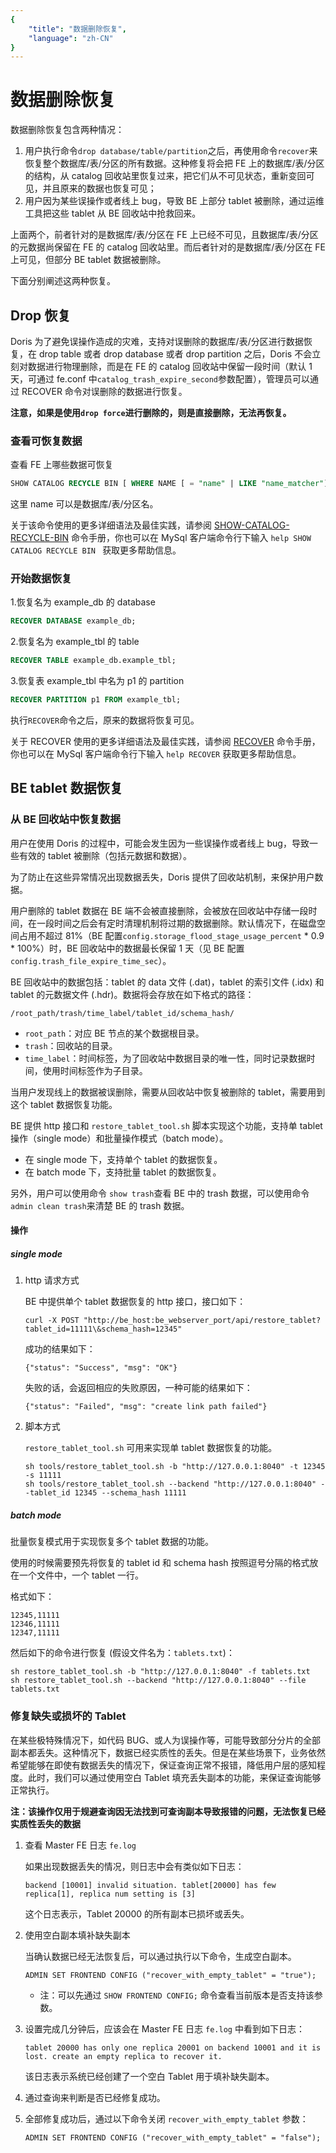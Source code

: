 ```yaml
---
{
    "title": "数据删除恢复",
    "language": "zh-CN"
}
---
```


<!--
Licensed to the Apache Software Foundation (ASF) under one
or more contributor license agreements.  See the NOTICE file
distributed with this work for additional information
regarding copyright ownership.  The ASF licenses this file
to you under the Apache License, Version 2.0 (the
"License"); you may not use this file except in compliance
with the License.  You may obtain a copy of the License at

  http://www.apache.org/licenses/LICENSE-2.0

Unless required by applicable law or agreed to in writing,
software distributed under the License is distributed on an
"AS IS" BASIS, WITHOUT WARRANTIES OR CONDITIONS OF ANY
KIND, either express or implied.  See the License for the
specific language governing permissions and limitations
under the License.
-->

# 数据删除恢复

数据删除恢复包含两种情况：

1. 用户执行命令`drop database/table/partition`之后，再使用命令`recover`来恢复整个数据库/表/分区的所有数据。这种修复将会把 FE 上的数据库/表/分区的结构，从 catalog 回收站里恢复过来，把它们从不可见状态，重新变回可见，并且原来的数据也恢复可见；
2. 用户因为某些误操作或者线上 bug，导致 BE 上部分 tablet 被删除，通过运维工具把这些 tablet 从 BE 回收站中抢救回来。

上面两个，前者针对的是数据库/表/分区在 FE 上已经不可见，且数据库/表/分区的元数据尚保留在 FE 的 catalog 回收站里。而后者针对的是数据库/表/分区在 FE 上可见，但部分 BE tablet 数据被删除。

下面分别阐述这两种恢复。

## Drop 恢复

Doris 为了避免误操作造成的灾难，支持对误删除的数据库/表/分区进行数据恢复，在 drop table 或者 drop database 或者 drop partition 之后，Doris 不会立刻对数据进行物理删除，而是在 FE 的 catalog 回收站中保留一段时间（默认 1 天，可通过 fe.conf 中`catalog_trash_expire_second`参数配置），管理员可以通过 RECOVER 命令对误删除的数据进行恢复。

**注意，如果是使用`drop force`进行删除的，则是直接删除，无法再恢复。**

### 查看可恢复数据

查看 FE 上哪些数据可恢复

```sql
SHOW CATALOG RECYCLE BIN [ WHERE NAME [ = "name" | LIKE "name_matcher"] ]
```

这里 name 可以是数据库/表/分区名。


关于该命令使用的更多详细语法及最佳实践，请参阅 [SHOW-CATALOG-RECYCLE-BIN](../../sql-manual/sql-reference/Show-Statements/SHOW-CATALOG-RECYCLE-BIN.md) 命令手册，你也可以在 MySql 客户端命令行下输入 `help SHOW CATALOG RECYCLE BIN ` 获取更多帮助信息。

### 开始数据恢复

1.恢复名为 example_db 的 database

```sql
RECOVER DATABASE example_db;
```

2.恢复名为 example_tbl 的 table

```sql
RECOVER TABLE example_db.example_tbl;
```

3.恢复表 example_tbl 中名为 p1 的 partition

```sql
RECOVER PARTITION p1 FROM example_tbl;
```

执行`RECOVER`命令之后，原来的数据将恢复可见。

关于 RECOVER 使用的更多详细语法及最佳实践，请参阅 [RECOVER](../../sql-manual/sql-statements/Database-Administration-Statements/RECOVER.md) 命令手册，你也可以在 MySql 客户端命令行下输入 `help RECOVER` 获取更多帮助信息。

## BE tablet 数据恢复

### 从 BE 回收站中恢复数据

用户在使用 Doris 的过程中，可能会发生因为一些误操作或者线上 bug，导致一些有效的 tablet 被删除（包括元数据和数据）。

为了防止在这些异常情况出现数据丢失，Doris 提供了回收站机制，来保护用户数据。

用户删除的 tablet 数据在 BE 端不会被直接删除，会被放在回收站中存储一段时间，在一段时间之后会有定时清理机制将过期的数据删除。默认情况下，在磁盘空间占用不超过 81%（BE 配置`config.storage_flood_stage_usage_percent` * 0.9 * 100%）时，BE 回收站中的数据最长保留 1 天（见 BE 配置`config.trash_file_expire_time_sec`）。

BE 回收站中的数据包括：tablet 的 data 文件 (.dat)，tablet 的索引文件 (.idx) 和 tablet 的元数据文件 (.hdr)。数据将会存放在如下格式的路径：

```
/root_path/trash/time_label/tablet_id/schema_hash/
```

* `root_path`：对应 BE 节点的某个数据根目录。
* `trash`：回收站的目录。
* `time_label`：时间标签，为了回收站中数据目录的唯一性，同时记录数据时间，使用时间标签作为子目录。

当用户发现线上的数据被误删除，需要从回收站中恢复被删除的 tablet，需要用到这个 tablet 数据恢复功能。

BE 提供 http 接口和 `restore_tablet_tool.sh` 脚本实现这个功能，支持单 tablet 操作（single mode）和批量操作模式（batch mode）。

* 在 single mode 下，支持单个 tablet 的数据恢复。
* 在 batch mode 下，支持批量 tablet 的数据恢复。

另外，用户可以使用命令 `show trash`查看 BE 中的 trash 数据，可以使用命令`admin clean trash`来清楚 BE 的 trash 数据。

#### 操作

##### single mode

1. http 请求方式

    BE 中提供单个 tablet 数据恢复的 http 接口，接口如下：
    
    ```
    curl -X POST "http://be_host:be_webserver_port/api/restore_tablet?tablet_id=11111\&schema_hash=12345"
    ```
    
    成功的结果如下：
    
    ```
    {"status": "Success", "msg": "OK"}
    ```
    
    失败的话，会返回相应的失败原因，一种可能的结果如下：
    
    ```
    {"status": "Failed", "msg": "create link path failed"}
    ```

2. 脚本方式

    `restore_tablet_tool.sh` 可用来实现单 tablet 数据恢复的功能。
    
    ```
    sh tools/restore_tablet_tool.sh -b "http://127.0.0.1:8040" -t 12345 -s 11111
    sh tools/restore_tablet_tool.sh --backend "http://127.0.0.1:8040" --tablet_id 12345 --schema_hash 11111
    ```

##### batch mode

批量恢复模式用于实现恢复多个 tablet 数据的功能。

使用的时候需要预先将恢复的 tablet id 和 schema hash 按照逗号分隔的格式放在一个文件中，一个 tablet 一行。

格式如下：

```
12345,11111
12346,11111
12347,11111
```

然后如下的命令进行恢复 (假设文件名为：`tablets.txt`)：

```
sh restore_tablet_tool.sh -b "http://127.0.0.1:8040" -f tablets.txt
sh restore_tablet_tool.sh --backend "http://127.0.0.1:8040" --file tablets.txt
```

### 修复缺失或损坏的 Tablet

在某些极特殊情况下，如代码 BUG、或人为误操作等，可能导致部分分片的全部副本都丢失。这种情况下，数据已经实质性的丢失。但是在某些场景下，业务依然希望能够在即使有数据丢失的情况下，保证查询正常不报错，降低用户层的感知程度。此时，我们可以通过使用空白 Tablet 填充丢失副本的功能，来保证查询能够正常执行。

**注：该操作仅用于规避查询因无法找到可查询副本导致报错的问题，无法恢复已经实质性丢失的数据**

1. 查看 Master FE 日志 `fe.log`

    如果出现数据丢失的情况，则日志中会有类似如下日志：
    
    ```
    backend [10001] invalid situation. tablet[20000] has few replica[1], replica num setting is [3]
    ```

    这个日志表示，Tablet 20000 的所有副本已损坏或丢失。
    
2. 使用空白副本填补缺失副本

    当确认数据已经无法恢复后，可以通过执行以下命令，生成空白副本。
    
    ```
    ADMIN SET FRONTEND CONFIG ("recover_with_empty_tablet" = "true");
    ```

    * 注：可以先通过 `SHOW FRONTEND CONFIG;` 命令查看当前版本是否支持该参数。

3. 设置完成几分钟后，应该会在 Master FE 日志 `fe.log` 中看到如下日志：

    ```
    tablet 20000 has only one replica 20001 on backend 10001 and it is lost. create an empty replica to recover it.
    ```

    该日志表示系统已经创建了一个空白 Tablet 用于填补缺失副本。
    
4. 通过查询来判断是否已经修复成功。

5. 全部修复成功后，通过以下命令关闭 `recover_with_empty_tablet` 参数：

    ```
    ADMIN SET FRONTEND CONFIG ("recover_with_empty_tablet" = "false");
    ```

